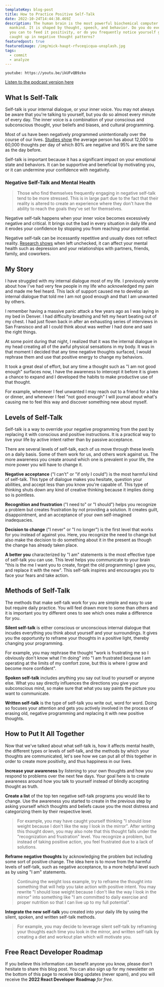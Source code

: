 ```yaml
---
templateKey: blog-post
title: How to Practice Positive Self-Talk
date: 2022-10-24T14:44:38.469Z
description: The human brain is the most powerful biochemical computer known to
  mankind. It is shaped by thought, speech, and behavior. Do you do everything
  you can to feed it positivity, or do you frequently notice yourself getting
  caught up in negative thought patterns?
featuredpost: true
featuredimage: /img/mick-haupt-rfvceqicqua-unsplash.jpg
tags:
  - commit
  - analyze
---
```


`youtube: https://youtu.be/ikUFvQB9zko`

[Listen to the podcast version here](https://thedebuglife.buzzsprout.com/2037301/11557346-how-to-practice-positive-self-talk)

## What Is Self-Talk

Self-talk is your internal dialogue, or your inner voice. You may not always be aware that you're talking to yourself, but you do so almost every minute of every day. The inner voice is a combination of your conscious and subconscious thought, your beliefs and biases, and cultural programming.

Most of us have been negatively programmed unintentionally over the course of our lives. [Studies show](https://faithhopeandpsychology.wordpress.com/2012/03/02/80-of-thoughts-are-negative-95-are-repetitive/) the average person has about 12,000 to 60,000 thoughts per day of which 80% are negative and 95% are the same as the day before.

Self-talk is important because it has a significant impact on your emotional state and behaviors. It can be supportive and beneficial by motivating you, or it can undermine your confidence with negativity.

### Negative Self-Talk and Mental Health

> Those who find themselves frequently engaging in negative self-talk tend to be more stressed. This is in large part due to the fact that their reality is altered to create an experience where they don't have the ability to reach the goals they've set for themselves.

Negative self-talk happens when your inner voice becomes excessively negative and critical. It brings out the bad in every situation in daily life and it erodes your confidence by stopping you from reaching your potential.

Negative self-talk can be incessantly repetitive and usually does not reflect reality. [Research shows](https://journals.plos.org/plosone/article?id=10.1371/journal.pone.0076564) when left unchecked, it can affect your mental health such as depression and your relationships with partners, friends, family, and coworkers.

## My Story

I have struggled with my internal dialogue most of my life. I previously wrote about how I've had very few people in my life who acknowledged my pain and made me feel heard. This lack of support caused me to develop an internal dialogue that told me I am not good enough and that I am unwanted by others.

I remember having a massive panic attack a few years ago as I was laying in my bed in Denver. I had difficulty breathing and felt my heart beating out of my chest. I had just flown back in after an exhausting series of interviews in San Fransisco and all I could think about was wether I had done and said the right things.

At some point during that night, I realized that it was the internal dialogue in my head creating all of the awful physical sensations in my body. It was in that moment I decided that any time negative thoughts surfaced, I would rephrase them and use that positive energy to change my behaviors.

It took a great deal of effort, but any time a thought such as "I am not good enough" surfaces now, I have the awareness to intercept it before it is given a chance to expand and I developed the habits to make productive use of that thought.

For example, whenever I feel unwanted I may reach out to a friend for a hike or dinner, and whenever I feel "not good enough" I will journal about what's causing me to feel this way and discover something new about myself.

## Levels of Self-Talk

Self-talk is a way to override your negative programming from the past by replacing it with conscious and positive instructions. It is a practical way to live your life by active intent rather than by passive acceptance.

There are several levels of self-talk, each of us move through these levels on a daily basis. Some of them work for us, and others work against us. The more awareness you create around which one is prevalent in your life, the more power you will have to change it.

**Negative acceptance** ("I can't" or "if only I could") is the most harmful kind of self-talk. This type of dialogue makes you hesitate, question your abilities, and accept less than you know you're capable of. This type of thinking shuts down any kind of creative thinking because it implies doing so is pointless.

**Recognition and frustration** ("I need to" or "I should") helps you recognize a problem but creates frustration by not providing a solution. It creates guilt, disappointment, and an acceptance of your own self-imagined inadequacies.

**Decision to change** ("I never" or "I no longer") is the first level that works for you instead of against you. Here, you recognize the need to change but also make the decision to do something about it in the present as though the change has already taken place.

**A better you** characterized by "I am" statements is the most effective type of self-talk you can use. This level helps you communicate to your brain "this is the me I want you to create, forget the old programming I gave you, and replace it with the new". This self-talk inspires and encourages you to face your fears and take action.

## Methods of Self-Talk

The methods that make self-talk work for you are simple and easy to use but require daily practice. You will feel drawn more to some than others and it is important you try different ones to see which ones make a difference for you.

**Silent self-talk** is either conscious or unconscious internal dialogue that incudes everything you think about yourself and your surroundings. It gives you the opportunity to reframe your thoughts in a positive light, thereby changing your programming.

For example, you may rephrase the thought "work is frustrating me so I obviously don't know what I'm doing" into "I am frustrated because I am operating at the limits of my comfort zone, but this is where I grow and become more confident".

**Spoken self-talk** includes anything you say out loud to yourself or anyone else. What you say directly influences the directions you give your subconscious mind, so make sure that what you say paints the picture you want to communicate.

**Written self-talk** is the type of self-talk you write out, word for word. Doing so focuses your attention and gets you actively involved in the process of erasing old, negative programming and replacing it with new positive thoughts.

## How to Put It All Together

Now that we've talked about what self-talk is, how it affects mental health, the different types or levels of self-talk, and the methods by which your thoughts are communicated, let's see how we can put all of this together in order to create more positivity, and thus happiness in our lives.

**Increase your awareness** by listening to your own thoughts and how you respond to problems over the next few days. Your goal here is to create awareness around how you talk to yourself instead of blindly accepting thought as truth.

**Create a list** of the top ten negative self-talk programs you would like to change. Use the awareness you started to create in the previous step by asking yourself which thoughts and beliefs cause you the most distress and categorizing them by their respective level.

> For example, you may have caught yourself thinking "I should lose weight because I don't like the way I look in the mirror". After writing this thought down, you may also note that this thought falls under the "recognization and frustration" level. You recognize a problem, but instead of taking positive action, you feel frustrated due to a lack of solutions.

**Reframe negative thoughts** by acknowledging the problem but including some sort of positive change. The idea here is to move from the harmful levels of self-talk, such as negative acceptance, to a more helpful level such as by using "I am" statements.

> Continuing the weight loss example, try to reframe the thought into something that will help you take action with positive intent. You may rewrite "I should lose weight because I don't like the way I look in the mirror" into something like "I am committed to daily exercise and proper nutrition so that I can live up to my full potential".

**Integrate the new self-talk** you created into your daily life by using the silent, spoken, and written self-talk methods.

> For example, you may decide to leverage silent self-talk by reframing your thoughts each time you look in the mirror, and written self-talk by creating a diet and workout plan which will motivate you.

## Free React Developer Roadmap

If you believe this information can benefit anyone you know, please don't hesitate to share this blog post. You can also sign up for my newsletter on the bottom of this page to receive blog updates (never spam), and you will receive the **2022 React Developer Roadmap** _for free_.
